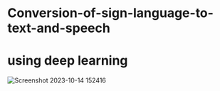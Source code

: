 # Conversion-of-sign-language-to-text-and-speech
# using deep learning 
![Screenshot 2023-10-14 152416](https://github.com/BBharath57/Conversion-of-sign-language-to-text-and-speech/assets/100990512/9405540a-11d8-42ec-b2f1-d40ca106f446)
